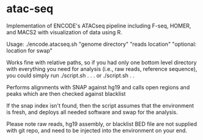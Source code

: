 # atac-seq
Implementation of ENCODE's ATACseq pipeline including F-seq, HOMER, and MACS2 with visualization of data using R.

Usage: ./encode.atacseq.sh "genome directory" "reads location" "optional: location for swap"

Works fine with relative paths, so if you had only one bottom level directory with everything you need for analysis (i.e., raw reads, reference sequence), you could simply run ./script.sh . . . or ./script.sh . .

Performs alignments with SNAP against hg19 and calls open regions and peaks which are then checked against blacklist

If the snap index isn't found, then the script assumes that the environment is fresh, and deploys all needed software and swap for the analysis.

Please note raw reads, hg19 assembly, or blacklist BED file are not supplied with git repo, and need to be injected into the environment on your end.
